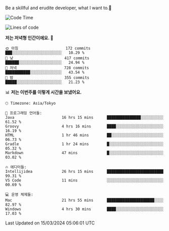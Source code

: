 Be a skillful and erudite developer, what I want to.👶

<!--START_SECTION:waka-->
![Code Time](http://img.shields.io/badge/Code%20Time-520%20hrs%2039%20mins-blue)

![Lines of code](https://img.shields.io/badge/%EC%A0%80%EB%8A%94%20%EC%97%AC%ED%83%9C%EA%B9%8C%EC%A7%80%20-781.2%20thousand%20%EC%A4%84%EC%9D%98%20%EC%BD%94%EB%93%9C%EB%A5%BC%20%EC%9E%91%EC%84%B1%ED%96%88%EC%96%B4%EC%9A%94.-blue)

**저는 저녁형 인간이에요. 🦉** 

```text
🌞 아침                     172 commits         ███░░░░░░░░░░░░░░░░░░░░░░   10.29 % 
🌆 낮　                     417 commits         ██████░░░░░░░░░░░░░░░░░░░   24.94 % 
🌃 저녁                     728 commits         ███████████░░░░░░░░░░░░░░   43.54 % 
🌙 밤　                     355 commits         █████░░░░░░░░░░░░░░░░░░░░   21.23 % 
```


📊 **저는 이번주를 이렇게 시간을 보냈어요.** 

```text
🕑︎ Timezone: Asia/Tokyo

💬 프로그래밍 언어들: 
Java                     16 hrs 15 mins      ███████████████░░░░░░░░░░   61.52 % 
Groovy                   4 hrs 16 mins       ████░░░░░░░░░░░░░░░░░░░░░   16.19 % 
HTML                     1 hr 46 mins        ██░░░░░░░░░░░░░░░░░░░░░░░   06.73 % 
Gradle                   1 hr 24 mins        █░░░░░░░░░░░░░░░░░░░░░░░░   05.32 % 
Markdown                 47 mins             █░░░░░░░░░░░░░░░░░░░░░░░░   03.02 % 

🔥 에디터들: 
Intellijidea             26 hrs 15 mins      █████████████████████████   99.31 % 
VS Code                  11 mins             ░░░░░░░░░░░░░░░░░░░░░░░░░   00.69 % 

💻 운영 체제들: 
Mac                      21 hrs 55 mins      █████████████████████░░░░   82.97 % 
Windows                  4 hrs 30 mins       ████░░░░░░░░░░░░░░░░░░░░░   17.03 % 
```


 Last Updated on 15/03/2024 05:06:01 UTC
<!--END_SECTION:waka-->
